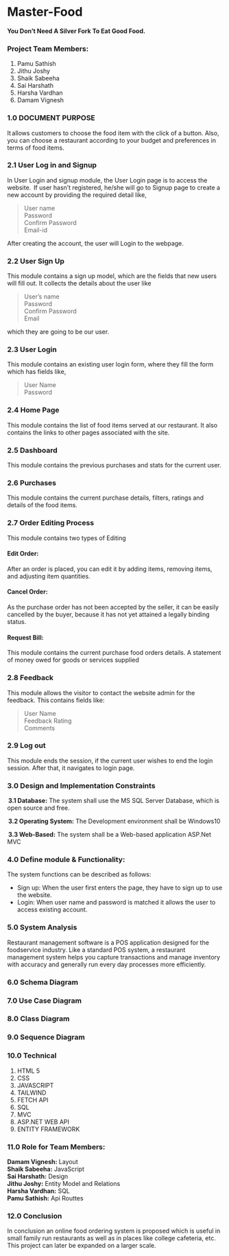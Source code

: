 # Master-Food
**You Don’t Need A Silver Fork To Eat Good Food.** 

 

### Project Team Members:  

1. Pamu Sathish 
2. Jithu Joshy 
3. Shaik Sabeeha 
4. Sai Harshath 
5. Harsha Vardhan 
6. Damam Vignesh  

### 1.0 DOCUMENT PURPOSE

It allows customers to choose the food item with the click of a button. Also, you can choose a restaurant according to your budget and preferences in terms of food items.  

### 2.1 User Log in and Signup  

In User Login and signup module, the User Login page is to access the website.  If user hasn’t registered, he/she will go to Signup page to create a new account by providing the required detail like,  

> User name<br/>
> Password<br/>
> Confirm Password<br/>
> Email-id<br/>

After creating the account, the user will Login to the webpage.  

### 2.2 User Sign Up 

This module contains a sign up model, which are the fields that new users will fill out. It collects the details about the user like   

> User’s name<br/>
> Password<br/>
> Confirm Password<br/>
> Email<br/>

which they are going to be our user.  

### 2.3 User Login 

This module contains an existing user login form, where they fill the form which has fields like, 

> User Name<br/>
> Password<br/>

### 2.4 Home Page 

This module contains the list of food items served at our restaurant. It also contains the links to other pages associated with the site. 

### 2.5 Dashboard

This module contains the previous purchases and stats for the current user. 

### 2.6 Purchases  

This module contains the current purchase details, filters, ratings and details of the food items.  

### 2.7 Order Editing Process  

This module contains two types of Editing 

#### Edit Order: 

After an order is placed, you can edit it by adding items, removing items, and adjusting item quantities. 

#### Cancel Order: 

As the purchase order has not been accepted by the seller, it can be easily cancelled by the buyer, because it has not yet attained a legally binding status. 

#### Request Bill: 

This module contains the current purchase food orders details. A statement of money owed for goods or services supplied 

### 2.8 Feedback 

This module allows the visitor to contact the website admin for the feedback. This contains fields like:  

> User Name<br/>
> Feedback Rating<br/>
> Comments<br/>

### 2.9 Log out  

This module ends the session, if the current user wishes to end the login session. After that, it navigates to login page.  

### 3.0 Design and Implementation Constraints   

 **3.1 Database:** The system shall use the MS SQL Server Database, which is open source and free.  

 **3.2 Operating System:** The Development environment shall be Windows10 

 **3.3 Web-Based:** The system shall be a Web-based application ASP.Net MVC 

### 4.0 Define module & Functionality:   

The system functions can be described as follows:  

* Sign up: When the user first enters the page, they have to sign up to use the website.
* Login: When user name and password is matched it allows the user to access existing account.  

### 5.0 System Analysis  

Restaurant management software is a POS application designed for the foodservice industry. Like a standard POS system, a restaurant management system helps you capture transactions and manage inventory with accuracy and generally run every day processes more efficiently. 

### 6.0 Schema Diagram 

### 7.0 Use Case Diagram  

### 8.0 Class Diagram  

### 9.0 Sequence Diagram  

### 10.0 Technical 

1. HTML 5
2. CSS
3. JAVASCRIPT
4. TAILWIND
5. FETCH API
6. SQL
7. MVC
8. ASP.NET WEB API
9. ENTITY FRAMEWORK 

### 11.0 Role for Team Members:  

**Damam Vignesh:**  Layout<br/>
**Shaik Sabeeha:**  JavaScript<br/>
**Sai Harshath:**   Design<br/>
**Jithu Joshy:**    Entity Model and Relations<br/> 
**Harsha Vardhan:** SQL<br/>
**Pamu Sathish:**   Api Routtes<br/>

### 12.0 Conclusion  

In conclusion an online food ordering system is proposed which is useful in small family run restaurants as well as in places like college cafeteria, etc. This project can later be expanded on a larger scale. 

 
